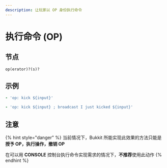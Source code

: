 ```yaml
---
description: 让玩家以 OP 身份执行命令
---
```


# 执行命令 \(OP\)

## 节点

```text
op(erator)?(s)?
```

## 示例

```yaml
- 'op: kick ${input}'
```

```yaml
- 'op: kick ${input} ; broadcast I just kicked ${input}'
```

## 注意

{% hint style="danger" %}
当前情况下，Bukkit 所能实现此效果的方法只能是 **授予 OP，执行操作，撤销 OP**

在可以用 **CONSOLE** 控制台执行命令实现需求的情况下，**不推荐**使用此动作
{% endhint %}


